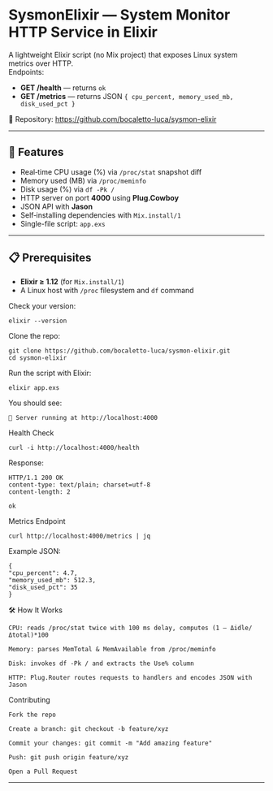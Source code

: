 # SysmonElixir — System Monitor HTTP Service in Elixir

A lightweight Elixir script (no Mix project) that exposes Linux system metrics over HTTP.  
Endpoints:
- **GET /health** — returns `ok`  
- **GET /metrics** — returns JSON `{ cpu_percent, memory_used_mb, disk_used_pct }`

🔗 Repository: https://github.com/bocaletto-luca/sysmon-elixir

---

## 🚀 Features

- Real‐time CPU usage (%) via `/proc/stat` snapshot diff  
- Memory used (MB) via `/proc/meminfo`  
- Disk usage (%) via `df -Pk /`  
- HTTP server on port **4000** using **Plug.Cowboy**  
- JSON API with **Jason**  
- Self‐installing dependencies with `Mix.install/1`  
- Single-file script: `app.exs`  

---

## 📋 Prerequisites

- **Elixir ≥ 1.12** (for `Mix.install/1`)  
- A Linux host with `/proc` filesystem and `df` command  

Check your version:

    elixir --version

Clone the repo:

    git clone https://github.com/bocaletto-luca/sysmon-elixir.git
    cd sysmon-elixir

Run the script with Elixir:

    elixir app.exs

You should see:

    🚀 Server running at http://localhost:4000

Health Check

    curl -i http://localhost:4000/health

Response:

    HTTP/1.1 200 OK
    content-type: text/plain; charset=utf-8
    content-length: 2

    ok

Metrics Endpoint

    curl http://localhost:4000/metrics | jq

Example JSON:

    {
    "cpu_percent": 4.7,
    "memory_used_mb": 512.3,
    "disk_used_pct": 35
    }

🛠️ How It Works

    CPU: reads /proc/stat twice with 100 ms delay, computes (1 – Δidle/Δtotal)*100

    Memory: parses MemTotal & MemAvailable from /proc/meminfo

    Disk: invokes df -Pk / and extracts the Use% column

    HTTP: Plug.Router routes requests to handlers and encodes JSON with Jason

Contributing

    Fork the repo

    Create a branch: git checkout -b feature/xyz

    Commit your changes: git commit -m "Add amazing feature"

    Push: git push origin feature/xyz

    Open a Pull Request

---

